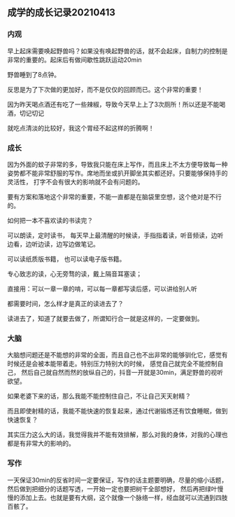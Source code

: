 ## 成学的成长记录20210413

### 内观

早上起床需要唤起野兽吗？如果没有唤起野兽的话，就不会起床，自制力的控制是非常的重要的。起床后有做间歇性跳跃运动20min

野兽睡到了8点钟。

反思是为了下次做的更加好，而不是仅仅的回顾而已。这个非常的重要！

因为昨天喝点酒还有吃了一些辣椒，导致今天早上上了3次厕所！所以还是不能喝酒，切记切记

就吃点清淡的比较好，我这个胃经不起这样的折腾啊！

### 成长

因为外面的蚊子非常的多，导致我只能在床上写作，而且床上不太方便导致每一种姿势都不能非常舒服的写作。席地而坐或扒开脚坐其实都还好。只要能够保持手的灵活性， 打字不会有很大的影响就不会有问题的。

要有方案和落地这个非常的重要，不能一直都是在脑袋里空想，这个绝对是不行的。

如何把一本不喜欢读的书读完？

可以朗读，定时读书， 每天早上最清醒的时候读，手指指着读，听音频读，边听边看，边听边读，边写边做笔记。

可以读纸质版书籍， 也可以读电子版书籍。

专心致志的读，心无旁骛的读，戴上隔音耳塞读；

直接用：可以一章一章的啃，可以每一章都写读后感，可以讲给别人听

都需要时间，怎么样才是真正的读进去了？

读进去了，知道了就要去做了，所谓知行合一就是这样的，一定要做到。

### 大脑

大脑想问题还是不能想的非常的全面，而且自己也不出非常的能够驯化它，感觉有时候还是会被本能带着走。特别压力特别大的时候， 感觉自己就完全不能控制自己， 然后自己就自然而然的放纵自己的，抖音一开就是30min，满足野兽的视听欲望。

如果老婆下来的话，那么我能不能控制住自己，不让自己天天射精？

而且即使射精的话，我能不能快速的恢复起来，通过代谢锻炼还有饮食睡眠，做到快速恢复？

其实压力这么大的话，我觉得我并不能有效排解，那么对我的身体，对我的心理也都是有非常大的影响的。

### 写作

一天保证30min的反省时间一定要保证，写作的话主题要明确，尽量的缩小话题， 然后做到把细分的话题写透，一开始一定也要把树干全部想好， 然后再把绿叶慢慢的添加上去。也就是要有大纲，这个就像一个脉络一样，经血就可以流通到四肢百骸了。

